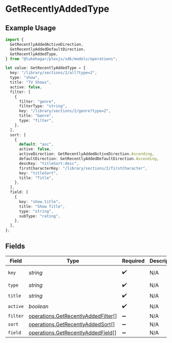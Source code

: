 # GetRecentlyAddedType

## Example Usage

```typescript
import {
  GetRecentlyAddedActiveDirection,
  GetRecentlyAddedDefaultDirection,
  GetRecentlyAddedType,
} from "@lukehagar/plexjs/sdk/models/operations";

let value: GetRecentlyAddedType = {
  key: "/library/sections/2/all?type=2",
  type: "show",
  title: "TV Shows",
  active: false,
  filter: [
    {
      filter: "genre",
      filterType: "string",
      key: "/library/sections/2/genre?type=2",
      title: "Genre",
      type: "filter",
    },
  ],
  sort: [
    {
      default: "asc",
      active: false,
      activeDirection: GetRecentlyAddedActiveDirection.Ascending,
      defaultDirection: GetRecentlyAddedDefaultDirection.Ascending,
      descKey: "titleSort:desc",
      firstCharacterKey: "/library/sections/2/firstCharacter",
      key: "titleSort",
      title: "Title",
    },
  ],
  field: [
    {
      key: "show.title",
      title: "Show Title",
      type: "string",
      subType: "rating",
    },
  ],
};
```

## Fields

| Field                                                                                           | Type                                                                                            | Required                                                                                        | Description                                                                                     | Example                                                                                         |
| ----------------------------------------------------------------------------------------------- | ----------------------------------------------------------------------------------------------- | ----------------------------------------------------------------------------------------------- | ----------------------------------------------------------------------------------------------- | ----------------------------------------------------------------------------------------------- |
| `key`                                                                                           | *string*                                                                                        | :heavy_check_mark:                                                                              | N/A                                                                                             | /library/sections/2/all?type=2                                                                  |
| `type`                                                                                          | *string*                                                                                        | :heavy_check_mark:                                                                              | N/A                                                                                             | show                                                                                            |
| `title`                                                                                         | *string*                                                                                        | :heavy_check_mark:                                                                              | N/A                                                                                             | TV Shows                                                                                        |
| `active`                                                                                        | *boolean*                                                                                       | :heavy_check_mark:                                                                              | N/A                                                                                             | false                                                                                           |
| `filter`                                                                                        | [operations.GetRecentlyAddedFilter](../../../sdk/models/operations/getrecentlyaddedfilter.md)[] | :heavy_minus_sign:                                                                              | N/A                                                                                             |                                                                                                 |
| `sort`                                                                                          | [operations.GetRecentlyAddedSort](../../../sdk/models/operations/getrecentlyaddedsort.md)[]     | :heavy_minus_sign:                                                                              | N/A                                                                                             |                                                                                                 |
| `field`                                                                                         | [operations.GetRecentlyAddedField](../../../sdk/models/operations/getrecentlyaddedfield.md)[]   | :heavy_minus_sign:                                                                              | N/A                                                                                             |                                                                                                 |